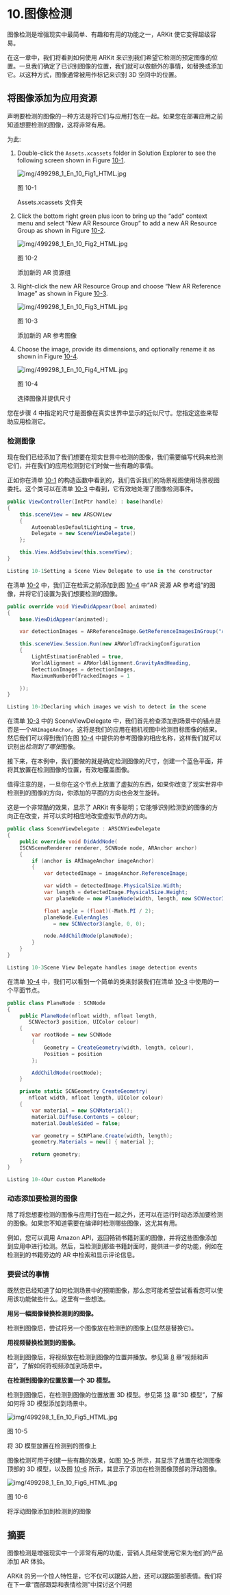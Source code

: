 # 10.图像检测

图像检测是增强现实中最简单、有趣和有用的功能之一，ARKit 使它变得超级容易。

在这一章中，我们将看到如何使用 ARKit 来识别我们希望它检测的预定图像的位置。一旦我们确定了已识别图像的位置，我们就可以做额外的事情，如替换或添加它。以这种方式，图像通常被用作标记来识别 3D 空间中的位置。

## 将图像添加为应用资源

声明要检测的图像的一种方法是将它们与应用打包在一起。如果您在部署应用之前知道想要检测的图像，这将非常有用。

为此:

1.  Double-click the `Assets.xcassets` folder in Solution Explorer to see the following screen shown in Figure [10-1](#Fig1).

    ![img/499298_1_En_10_Fig1_HTML.jpg](img/499298_1_En_10_Fig1_HTML.jpg)

    图 10-1

    Assets.xcassets 文件夹

1.  Click the bottom right green plus icon to bring up the “add” context menu and select “New AR Resource Group” to add a new AR Resource Group as shown in Figure [10-2](#Fig2).

    ![img/499298_1_En_10_Fig2_HTML.jpg](img/499298_1_En_10_Fig2_HTML.jpg)

    图 10-2

    添加新的 AR 资源组

1.  Right-click the new AR Resource Group and choose “New AR Reference Image” as shown in Figure [10-3](#Fig3).

    ![img/499298_1_En_10_Fig3_HTML.jpg](img/499298_1_En_10_Fig3_HTML.jpg)

    图 10-3

    添加新的 AR 参考图像

1.  Choose the image, provide its dimensions, and optionally rename it as shown in Figure [10-4](#Fig4).

    ![img/499298_1_En_10_Fig4_HTML.jpg](img/499298_1_En_10_Fig4_HTML.jpg)

    图 10-4

    选择图像并提供尺寸

您在步骤 4 中指定的尺寸是图像在真实世界中显示的近似尺寸。您指定这些来帮助应用检测它。

### 检测图像

现在我们已经添加了我们想要在现实世界中检测的图像，我们需要编写代码来检测它们，并在我们的应用检测到它们时做一些有趣的事情。

正如你在清单 [10-1](#PC1) 的构造函数中看到的，我们告诉我们的场景视图使用场景视图委托。这个类可以在清单 [10-3](#PC3) 中看到，它有效地处理了图像检测事件。

```cs
public ViewController(IntPtr handle) : base(handle)
{
    this.sceneView = new ARSCNView
    {
        AutoenablesDefaultLighting = true,
        Delegate = new SceneViewDelegate()
    };

    this.View.AddSubview(this.sceneView);
}

Listing 10-1Setting a Scene View Delegate to use in the constructor

```

在清单 [10-2](#PC2) 中，我们正在检索之前添加到图 [10-4](#Fig4) 中“AR 资源 AR 参考组”的图像，并将它们设置为我们想要检测的图像。

```cs
public override void ViewDidAppear(bool animated)
{
    base.ViewDidAppear(animated);

    var detectionImages = ARReferenceImage.GetReferenceImagesInGroup("AR Resources", null);

    this.sceneView.Session.Run(new ARWorldTrackingConfiguration
    {
        LightEstimationEnabled = true,
        WorldAlignment = ARWorldAlignment.GravityAndHeading,
        DetectionImages = detectionImages,
        MaximumNumberOfTrackedImages = 1

    });
}

Listing 10-2Declaring which images we wish to detect in the scene

```

在清单 [10-3](#PC3) 中的 SceneViewDelegate 中，我们首先检查添加到场景中的锚点是否是一个`ARImageAnchor`。这将是我们的应用在相机视图中检测目标图像的结果。然后我们可以得到我们在图 [10-4](#Fig4) 中提供的参考图像的相应名称，这样我们就可以识别出*检测到了哪张*图像。

接下来，在本例中，我们要做的就是确定检测图像的尺寸，创建一个蓝色平面，并将其放置在检测图像的位置，有效地覆盖图像。

值得注意的是，一旦你在这个节点上放置了虚拟的东西，如果你改变了现实世界中检测到的图像的方向，你添加的平面的方向也会发生旋转。

这是一个非常酷的效果，显示了 ARKit 有多聪明；它能够识别检测到的图像的方向正在改变，并可以实时相应地改变虚拟节点的方向。

```cs
public class SceneViewDelegate : ARSCNViewDelegate
{
    public override void DidAddNode(
    ISCNSceneRenderer renderer, SCNNode node, ARAnchor anchor)
    {
        if (anchor is ARImageAnchor imageAnchor)
        {
            var detectedImage = imageAnchor.ReferenceImage;

            var width = detectedImage.PhysicalSize.Width;
            var length = detectedImage.PhysicalSize.Height;
            var planeNode = new PlaneNode(width, length, new SCNVector3(0, 0, 0), UIColor.Blue);

            float angle = (float)(-Math.PI / 2);
            planeNode.EulerAngles
               = new SCNVector3(angle, 0, 0);

            node.AddChildNode(planeNode);
        }
    }
}

Listing 10-3Scene View Delegate handles image detection events

```

在清单 [10-4](#PC4) 中，我们可以看到一个简单的类来封装我们在清单 [10-3](#PC3) 中使用的一个平面节点。

```cs
public class PlaneNode : SCNNode
{
    public PlaneNode(nfloat width, nfloat length,
       SCNVector3 position, UIColor colour)
    {
        var rootNode = new SCNNode
        {
            Geometry = CreateGeometry(width, length, colour),
            Position = position
        };

        AddChildNode(rootNode);
    }

    private static SCNGeometry CreateGeometry(
       nfloat width, nfloat length, UIColor colour)
    {
        var material = new SCNMaterial();
        material.Diffuse.Contents = colour;
        material.DoubleSided = false;

        var geometry = SCNPlane.Create(width, length);
        geometry.Materials = new[] { material };

        return geometry;
    }
}

Listing 10-4Our custom PlaneNode

```

### 动态添加要检测的图像

除了将您想要检测的图像与应用打包在一起之外，还可以在运行时动态添加要检测的图像。如果您不知道需要在编译时检测哪些图像，这尤其有用。

例如，您可以调用 Amazon API，返回畅销书籍封面的图像，并将这些图像添加到应用中进行检测。然后，当检测到那些书籍封面时，提供进一步的功能，例如在检测到的书籍旁边的 AR 中检索和显示评论信息。

### 要尝试的事情

既然您已经知道了如何检测场景中的预期图像，那么您可能希望尝试看看您可以使用该功能做些什么。这里有一些想法。

**用另一幅图像替换检测到的图像。**

检测到图像后，尝试将另一个图像放在检测到的图像上(显然是替换它)。

**用视频替换检测到的图像。**

检测到图像后，将视频放在检测到图像的位置并播放。参见第 [8](08.html) 章“视频和声音”，了解如何将视频添加到场景中。

**在检测到图像的位置放置一个 3D 模型。**

检测到图像后，在检测到图像的位置放置 3D 模型。参见第 [13](13.html) 章“3D 模型”，了解如何将 3D 模型添加到场景中。

![img/499298_1_En_10_Fig5_HTML.jpg](img/499298_1_En_10_Fig5_HTML.jpg)

图 10-5

将 3D 模型放置在检测到的图像上

图像检测可用于创建一些有趣的效果，如图 [10-5](#Fig5) 所示，其显示了放置在检测图像顶部的 3D 模型，以及图 [10-6](#Fig6) 所示，其显示了添加在检测图像顶部的浮动图像。

![img/499298_1_En_10_Fig6_HTML.jpg](img/499298_1_En_10_Fig6_HTML.jpg)

图 10-6

将浮动图像添加到检测到的图像

## 摘要

图像检测是增强现实中一个非常有用的功能，营销人员经常使用它来为他们的产品添加 AR 体验。

ARKit 的另一个惊人特性是，它不仅可以跟踪人脸，还可以跟踪面部表情。我们将在下一章“面部跟踪和表情检测”中探讨这个问题